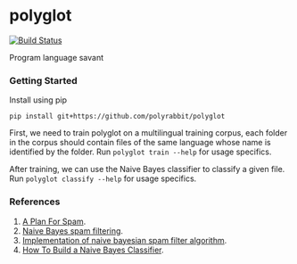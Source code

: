 polyglot
========

[![Build Status](https://travis-ci.org/polyrabbit/polyglot.svg?branch=master)](https://travis-ci.org/polyrabbit/polyglot)

Program language savant

### Getting Started
Install using pip

```
pip install git+https://github.com/polyrabbit/polyglot
```

First, we need to train polyglot on a multilingual training corpus, each folder in the corpus should contain files of the same language whose name is identified by the folder. Run `polyglot train --help` for usage specifics.

After training, we can use the Naive Bayes classifier to classify a given file. Run `polyglot classify --help` for usage specifics.

### References
 1. [A Plan For Spam](http://www.paulgraham.com/spam.html).
 2. [Naive Bayes spam filtering](http://en.wikipedia.org/wiki/Naive_Bayes_spam_filtering).
 3. [Implementation of naive bayesian spam filter algorithm](http://blog.csdn.net/hexinuaa/article/details/5596862).
 4. [How To Build a Naive Bayes Classifier](https://www.bionicspirit.com/blog/2012/02/09/howto-build-naive-bayes-classifier.html).
